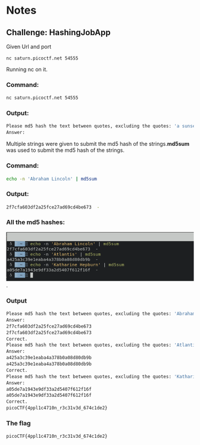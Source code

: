 # Notes
## Challenge: HashingJobApp 

Given Url and port
```
nc saturn.picoctf.net 54555
```
Running nc on it.
### Command:
```bash
nc saturn.picoctf.net 54555
```
### Output:
```bash
Please md5 hash the text between quotes, excluding the quotes: 'a sunset'
Answer:
```
Multiple strings were given to submit the md5 hash of the strings.**md5sum** was used to submit the md5 hash of the strings.

### Command:
```bash
echo -n 'Abraham Lincoln' | md5sum
```
### Output:
```bash
2f7cfa603df2a25fce27ad69cd4be673  -
```
### All the md5 hashes:
![Screenshot of the md5 hash outputs](./md5hash.png "Screenshot of the md5 hash outputs").



### Output
```bash
Please md5 hash the text between quotes, excluding the quotes: 'Abraham Lincoln'
Answer:
2f7cfa603df2a25fce27ad69cd4be673
2f7cfa603df2a25fce27ad69cd4be673
Correct.
Please md5 hash the text between quotes, excluding the quotes: 'Atlantis'
Answer:
a425a3c39e1eaba4a378b0a08d80db9b
a425a3c39e1eaba4a378b0a08d80db9b
Correct.
Please md5 hash the text between quotes, excluding the quotes: 'Katharine Hepburn'
Answer:
a05de7a1943e9df33a2d5407f612f16f
a05de7a1943e9df33a2d5407f612f16f
Correct.
picoCTF{4ppl1c4710n_r3c31v3d_674c1de2}
```
### The flag
```
picoCTF{4ppl1c4710n_r3c31v3d_674c1de2}
```
